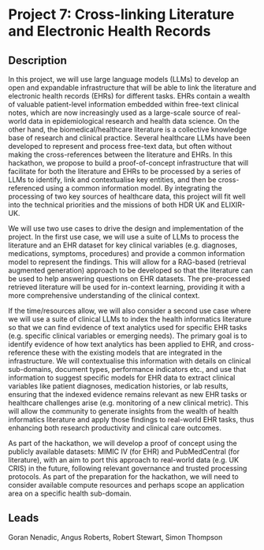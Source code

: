 # Project 7: Cross-linking Literature and Electronic Health Records

## Description

In this project, we will use large language models (LLMs) to develop an open and expandable infrastructure that will be able to link the literature and electronic health records (EHRs) for different tasks. EHRs contain a wealth of valuable patient-level information embedded within free-text clinical notes, which are now increasingly used as a large-scale source of real-world data in epidemiological research and health data science. On the other hand, the biomedical/healthcare literature is a collective knowledge base of research and clinical practice. Several healthcare LLMs have been developed to represent and process free-text data, but often without making the cross-references between the literature and EHRs. In this hackathon, we propose to build a proof-of-concept infrastructure that will facilitate for both the literature and EHRs to be processed by a series of LLMs to identify, link and contextualise key entities, and then be cross-referenced using a common information model. By integrating the processing of two key sources of healthcare data, this project will fit well into the technical priorities and the missions of both HDR UK and ELIXIR-UK.

We will use two use cases to drive the design and implementation of the project. In the first use case, we will use a suite of LLMs to process the literature and an EHR dataset for key clinical variables (e.g. diagnoses, medications, symptoms, procedures) and provide a common information model to represent the findings. This will allow for a RAG-based (retrieval augmented generation) approach to be developed so that the literature can be used to help answering questions on EHR datasets. The pre-processed retrieved literature will be used for in-context learning, providing it with a more comprehensive understanding of the clinical context.

If the time/resources allow, we will also consider a second use case where we will use a suite of clinical LLMs to index the health informatics literature so that we can find evidence of text analytics used for specific EHR tasks (e.g. specific clinical variables or emerging needs). The primary goal is to identify evidence of how text analytics has been applied to EHR, and cross-reference these with the existing models that are integrated in the infrastructure. We will contextualise this information with details on clinical sub-domains, document types, performance indicators etc., and use that information to suggest specific models for EHR data to extract clinical variables like patient diagnoses, medication histories, or lab results, ensuring that the indexed evidence remains relevant as new EHR tasks or healthcare challenges arise (e.g. monitoring of a new clinical metric). This will allow the community to generate insights from the wealth of health informatics literature and apply those findings to real-world EHR tasks, thus enhancing both research productivity and clinical care outcomes.

As part of the hackathon, we will develop a proof of concept using the publicly available datasets: MIMIC IV (for EHR) and PubMedCentral (for literature), with an aim to port this approach to real-world data (e.g. UK CRIS) in the future, following relevant governance and trusted processing protocols. As part of the preparation for the hackathon, we will need to consider available compute resources and perhaps scope an application area on a specific health sub-domain.

## Leads

Goran Nenadic, Angus Roberts, Robert Stewart, Simon Thompson
